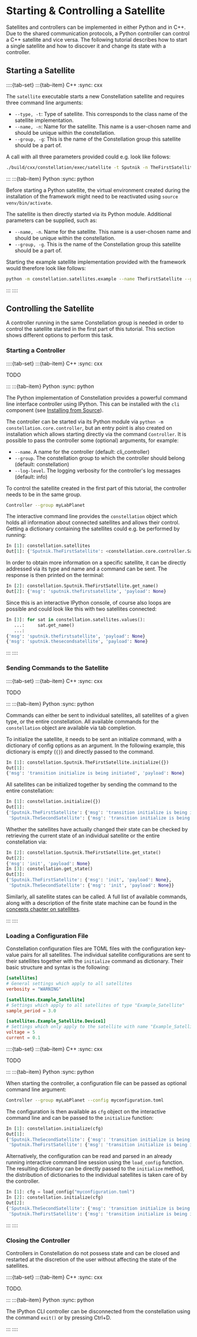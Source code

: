 # Starting & Controlling a Satellite

Satellites and controllers can be implemented in either Python and in C++. Due to the shared communication protocols, a
Python controller can control a C++ satellite and vice versa. The following tutorial describes how to start a single
satellite and how to discover it and change its state with a controller.

## Starting a Satellite

::::{tab-set}
:::{tab-item} C++
:sync: cxx

The `satellite` executable starts a new Constellation satellite and requires three command line arguments:

- `--type, -t`: Type of satellite. This corresponds to the class name of the satellite implementation.
- `--name, -n`: Name for the satellite. This name is a user-chosen name and should be unique within the constellation.
- `--group, -g`: This is the name of the Constellation group this satellite should be a part of.

A call with all three parameters provided could e.g. look like follows:

```sh
./build/cxx/constellation/exec/satellite -t Sputnik -n TheFirstSatellite -g MyLabPlanet
```

:::
:::{tab-item} Python
:sync: python

Before starting a Python satellite, the virtual environment created during the installation of the framework might need to be
reactivated using `source venv/bin/activate`.

The satellite is then directly started via its Python module. Additional parameters can be supplied, such as:

- `--name, -n`. Name for the satellite. This name is a user-chosen name and should be unique within the constellation.
- `--group, -g`. This is the name of the Constellation group this satellite should be a part of.

Starting the example satellite implementation provided with the framework would therefore look like follows:

```sh
python -m constellation.satellites.example --name TheFirstSatellite --group MyLabPlanet
```

:::
::::

## Controlling the Satellite

A controller running in the same Constellation group is needed in order to control the satellite started in the first part
of this tutorial. This section shows different options to perform this task.

### Starting a Controller

::::{tab-set}
:::{tab-item} C++
:sync: cxx

TODO

:::
:::{tab-item} Python
:sync: python

The Python implementation of Constellation provides a powerful command line interface controller using IPython. This can be installed with the `cli` component (see [Installing from Source](../install.md#installing-the-constellation-package)).

The controller can be started via its Python module via `python -m constellation.core.controller`, but an entry point is also created on installation which allows starting directly via the command `Controller`. It is possible to pass the controller some (optional) arguments, for example:

- `--name`. A name for the controller (default: cli_controller)
- `--group`. The constellation group to which the controller should belong (default: constellation)
- `--log-level`. The logging verbosity for the controller's log messages (default: info)

To control the satellite created in the first part of this tutorial, the controller needs to be in the same group.

```sh
Controller --group myLabPlanet
```

The interactive command line provides the `constellation` object which holds all information about connected satellites and
allows their control. Getting a dictionary containing the satellites could e.g. be performed by running:

```python
In [1]: constellation.satellites
Out[1]: {'Sputnik.TheFirstSatellite': <constellation.core.controller.SatelliteCommLink at 0x700590f015b0>}
```

In order to obtain more information on a specific satellite, it can be directly addressed via its type and name
and a command can be sent. The response is then printed on the terminal:

```python
In [2]: constellation.Sputnik.TheFirstSatellite.get_name()
Out[2]: {'msg': 'sputnik.thefirstsatellite', 'payload': None}
```

Since this is an interactive IPython console, of course also loops are possible and could look like this with two satellites
connected:

```python
In [3]: for sat in constellation.satellites.values():
   ...:     sat.get_name()
   ...:
{'msg': 'sputnik.thefirstsatellite', 'payload': None}
{'msg': 'sputnik.thesecondsatellite', 'payload': None}
```

:::
::::

### Sending Commands to the Satellite

::::{tab-set}
:::{tab-item} C++
:sync: cxx

TODO

:::
:::{tab-item} Python
:sync: python

Commands can either be sent to individual satellites, all satellites of a given type, or the entire constellation.
All available commands for the `constellation` object are available via tab completion.

To initialize the satellite, it needs to be sent an initialize command, with a dictionary of config options as an argument.
In the following example, this dictionary is empty (`{}`) and directly passed to the command.

```python
In [1]: constellation.Sputnik.TheFirstSatellite.initialize({})
Out[1]:
{'msg': 'transition initialize is being initiated', 'payload': None}
```

All satellites can be initialized together by sending the command to the entire constellation:

```python
In [1]: constellation.initialize({})
Out[1]:
{'Sputnik.TheFirstSatellite': {'msg': 'transition initialize is being initiated', 'payload': None},
 'Sputnik.TheSecondSatellite': {'msg': 'transition initialize is being initiated', 'payload': None}}
```

Whether the satellites have actually changed their state can be checked by retrieving the current state of an individual
satellite or the entire constellation via:

```python
In [2]: constellation.Sputnik.TheFirstSatellite.get_state()
Out[2]:
{'msg': 'init', 'payload': None}
In [3]: constellation.get_state()
Out[3]:
{'Sputnik.TheFirstSatellite': {'msg': 'init', 'payload': None},
 'Sputnik.TheSecondSatellite': {'msg': 'init', 'payload': None}}
```

Similarly, all satellite states can be called. A full list of available commands, along with a description of the finite
state machine can be found in the [concepts chapter on satellites](../concepts/satellite).

:::
::::

### Loading a Configuration File

Constellation configuration files are TOML files with the configuration key-value pairs for all satellites. The individual
satellite configurations are sent to their satellites together with the `initialize` command as dictionary. Their basic
structure and syntax is the following:

```toml
[satellites]
# General settings which apply to all satellites
verbosity = "WARNING"

[satellites.Example_Satellite]
# Settings which apply to all satellites of type "Example_Satellite"
sample_period = 3.0

[satellites.Example_Satellite.Device1]
# Settings which only apply to the satellite with name "Example_Satellite.Device1"
voltage = 5
current = 0.1
```


::::{tab-set}
:::{tab-item} C++
:sync: cxx

TODO

:::
:::{tab-item} Python
:sync: python

When starting the controller, a configuration file can be passed as optional command line argument:

```sh
Controller --group myLabPlanet --config myconfiguration.toml
```

The configuration is then available as `cfg` object on the interactive command line and can be passed to the `initialize`
function:

```python
In [1]: constellation.initialize(cfg)
Out[1]:
{'Sputnik.TheSecondSatellite': {'msg': 'transition initialize is being initiated', 'payload': None},
 'Sputnik.TheFirstSatellite': {'msg': 'transition initialize is being initiated', 'payload': None}}
```

Alternatively, the configuration can be read and parsed in an already running interactive command line session using the
`load_config` function. The resulting dictionary can be directly passed to the `initialize` method, the distribution of
dictionaries to the individual satellites is taken care of by the controller.

```python
In [1]: cfg = load_config("myconfiguration.toml")
In [2]: constellation.initialize(cfg)
Out[2]:
{'Sputnik.TheSecondSatellite': {'msg': 'transition initialize is being initiated', 'payload': None},
 'Sputnik.TheFirstSatellite': {'msg': 'transition initialize is being initiated', 'payload': None}}
```

:::
::::


### Closing the Controller

Controllers in Constellation do not possess state and can be closed and restarted at the discretion of the user without
affecting the state of the satellites.

::::{tab-set}
:::{tab-item} C++
:sync: cxx

TODO.

:::
:::{tab-item} Python
:sync: python

The IPython CLI controller can be disconnected from the constellation using the command `exit()` or by pressing Ctrl+D.

:::
::::
